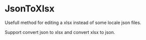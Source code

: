 # JsonToXlsx

Usefull method for editing a xlsx instead of some locale json files.

Support convert json to xlsx and convert xlsx to json.
